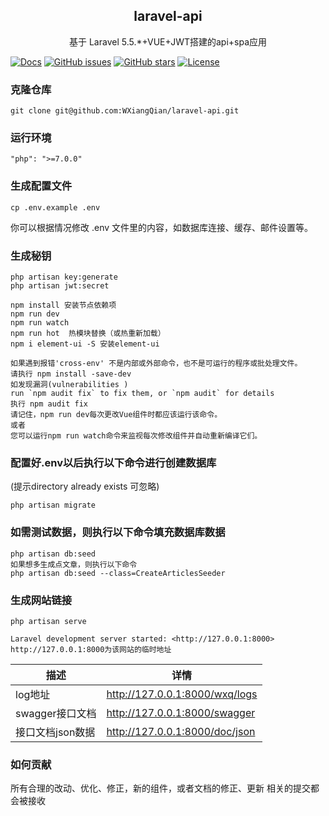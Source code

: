 <h2 align="center">
 laravel-api
</h2>
<p align="center">
基于 Laravel 5.5.*+VUE+JWT搭建的api+spa应用
</p>


[![Docs](https://github.com/ly525/luban-h5/workflows/docs/badge.svg)](https://github.com/WXiangQian/laravel-api/wiki/目录结构)
[![GitHub issues](https://img.shields.io/github/issues/WXiangQian/laravel-api)](https://github.com/WXiangQian/laravel-api/issues)
[![GitHub stars](https://img.shields.io/github/stars/WXiangQian/laravel-api.svg?style=social&label=Star&maxAge=2592000)](https://github.com/WXiangQian/laravel-api/stargazers/)
[![License](https://poser.pugx.org/laravel/framework/license.svg)](https://packagist.org/packages/laravel/framework)

### 克隆仓库
```
git clone git@github.com:WXiangQian/laravel-api.git
```

### 运行环境
```
"php": ">=7.0.0"
```

### 生成配置文件
```
cp .env.example .env
```
你可以根据情况修改 .env 文件里的内容，如数据库连接、缓存、邮件设置等。

### 生成秘钥
```
php artisan key:generate
php artisan jwt:secret
```

```
npm install 安装节点依赖项
npm run dev 
npm run watch
npm run hot  热模块替换（或热重新加载）
npm i element-ui -S 安装element-ui
```
```
如果遇到报错'cross-env' 不是内部或外部命令，也不是可运行的程序或批处理文件。
请执行 npm install -save-dev
如发现漏洞(vulnerabilities )
run `npm audit fix` to fix them, or `npm audit` for details
执行 npm audit fix
请记住，npm run dev每次更改Vue组件时都应该运行该命令。
或者
您可以运行npm run watch命令来监视每次修改组件并自动重新编译它们。
```
### 配置好.env以后执行以下命令进行创建数据库
(提示directory already exists 可忽略)

```
php artisan migrate
```

### 如需测试数据，则执行以下命令填充数据库数据

```
php artisan db:seed
如果想多生成点文章，则执行以下命令
php artisan db:seed --class=CreateArticlesSeeder
```

### 生成网站链接
```
php artisan serve

Laravel development server started: <http://127.0.0.1:8000>
http://127.0.0.1:8000为该网站的临时地址
```
描述 | 详情
--- |---
log地址 | http://127.0.0.1:8000/wxq/logs
swagger接口文档 | http://127.0.0.1:8000/swagger
接口文档json数据 | http://127.0.0.1:8000/doc/json

### 如何贡献
所有合理的改动、优化、修正，新的组件，或者文档的修正、更新 相关的提交都会被接收